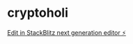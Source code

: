 # cryptoholi

[Edit in StackBlitz next generation editor ⚡️](https://stackblitz.com/~/github.com/patelsahab1996/cryptoholi)